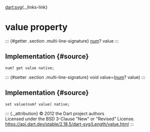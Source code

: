 [dart:svg](../../dart-svg/dart-svg-library){._links-link}

value property
==============

::: {#getter .section .multi-line-signature}
[num](../../dart-core/num-class)? value
:::

Implementation {#source}
--------------

``` {.language-dart data-language="dart"}
num? get value native;
```

::: {#setter .section .multi-line-signature}
void value=([num](../../dart-core/num-class)? value)
:::

Implementation {#source}
--------------

``` {.language-dart data-language="dart"}
set value(num? value) native;
```

::: {._attribution}
© 2012 the Dart project authors\
Licensed under the BSD 3-Clause \"New\" or \"Revised\" License.\
<https://api.dart.dev/stable/2.18.5/dart-svg/Length/value.html>
:::
